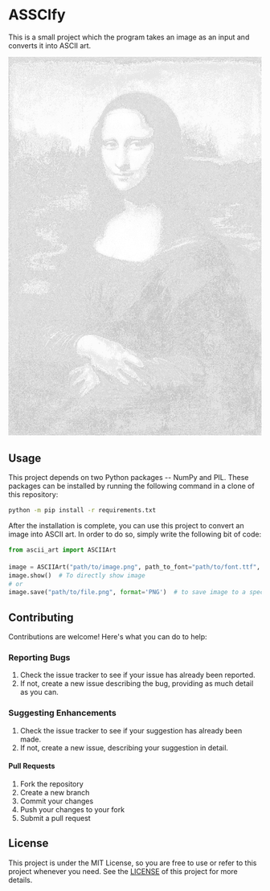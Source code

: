 # ASSCIfy

This is a small project which the program takes an image as an input and converts it into ASCII art.

![Mona Lisa](./examples/mona-lisa_ascii.png)

## Usage

This project depends on two Python packages -- NumPy and PIL. These packages can be installed by running the following command in a clone of this repository:

```bash
python -m pip install -r requirements.txt
```

After the installation is complete, you can use this project to convert an image into ASCII art. In order to do so, simply write the following bit of code:

```python
from ascii_art import ASCIIArt

image = ASCIIArt("path/to/image.png", path_to_font="path/to/font.ttf", font_size=10)
image.show()  # To directly show image
# or
image.save("path/to/file.png", format='PNG')  # to save image to a specific directory
```

## Contributing

Contributions are welcome! Here's what you can do to help:

### Reporting Bugs
1. Check the issue tracker to see if your issue has already been reported.
2. If not, create a new issue describing the bug, providing as much detail as you can.

### Suggesting Enhancements
1. Check the issue tracker to see if your suggestion has already been made.
2. If not, create a new issue, describing your suggestion in detail.

#### Pull Requests
1. Fork the repository
2. Create a new branch
3. Commit your changes
4. Push your changes to your fork
5. Submit a pull request

## License

This project is under the MIT License, so you are free to use or refer to this project whenever you need. See the [LICENSE](./LICENSE) of this project for more details.
